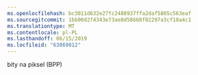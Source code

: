 ```yaml
---
ms.openlocfilehash: bc3011d632e27fc2488937ffa2daf5805c563eaf
ms.sourcegitcommit: 1bb00d2f4343e73ae8d58668f02297a3cf10a4c1
ms.translationtype: MT
ms.contentlocale: pl-PL
ms.lasthandoff: 06/15/2019
ms.locfileid: "63869812"
---
```

bity na piksel (BPP)